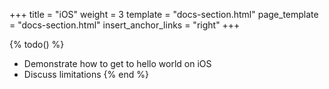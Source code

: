 +++
title = "iOS"
weight = 3
template = "docs-section.html"
page_template = "docs-section.html"
insert_anchor_links = "right"
+++

{% todo() %}

* Demonstrate how to get to hello world on iOS
* Discuss limitations
{% end %}

